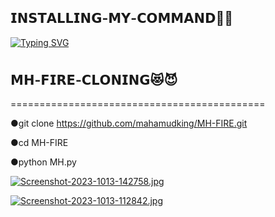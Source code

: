 ## 𝗜𝗡𝗦𝗧𝗔𝗟𝗟𝗜𝗡𝗚-𝗠𝗬-𝗖𝗢𝗠𝗠𝗔𝗡𝗗🥰🖤
[![Typing SVG](https://readme-typing-svg.demolab.com?font=Fira+Code&size=30&pause=1000&color=42F700&random=false&width=435&lines=MH-FIRE-CLONING%F0%9F%A5%B5%F0%9F%A5%B0)](https://git.io/typing-svg)
#
## 𝗠𝗛-𝗙𝗜𝗥𝗘-𝗖𝗟𝗢𝗡𝗜𝗡𝗚😻😈

============================================

●git clone https://github.com/mahamudking/MH-FIRE.git

●cd MH-FIRE

●python MH.py

[![Screenshot-2023-1013-142758.jpg](https://i.postimg.cc/t49czM26/Screenshot-2023-1013-142758.jpg)](https://postimg.cc/ykrn1vq6)

[![Screenshot-2023-1013-112842.jpg](https://i.postimg.cc/qqjKHgH4/Screenshot-2023-1013-112842.jpg)](https://postimg.cc/644qdWQm)
